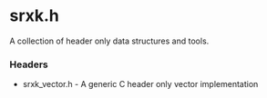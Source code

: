# srxk.h
A collection of header only data structures and tools.

### Headers
* srxk_vector.h - A generic C header only vector implementation
